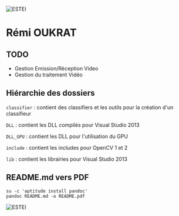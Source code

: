![ESTEI](https://raw.github.com/estei-master/segment_SOL/master/PJ/Slide/common/estei.png)

Rémi OUKRAT
============

TODO
----

- Gestion Emission/Réception Video
- Gestion du traitement Vidéo

Hiérarchie des dossiers
----------------------
`classifier` 
:	contient des classifiers et les outils pour la création d'un classifieur

`DLL`
:	contient les DLL compilés pour Visual Studio 2013 

`DLL_GPU`
:	contient les DLL pour l'utilisation du GPU

`include`
:	contient les includes pour OpenCV 1 et 2

`lib`
:	contient les librairies pour Visual Studio 2013

README.md vers PDF
------------------
	su -c 'aptitude install pandoc' 
	pandoc README.md -o README.pdf

![ESTEI](https://raw.github.com/estei-master/segment_SOL/master/PJ/Slide/common/cc.png)
